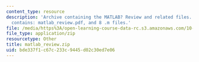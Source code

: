 ```yaml
---
content_type: resource
description: 'Archive containing the MATLAB? Review and related files. The ZIP file
  contains: matlab_review.pdf, and 8 .m files.'
file: /media/https%3A/open-learning-course-data-rc.s3.amazonaws.com/10-37-chemical-and-biological-reaction-engineering-spring-2007/bde337f1c67c233c9445d02c30ed7e06_matlab_review.zip
file_type: application/zip
resourcetype: Other
title: matlab_review.zip
uid: bde337f1-c67c-233c-9445-d02c30ed7e06
---
```

